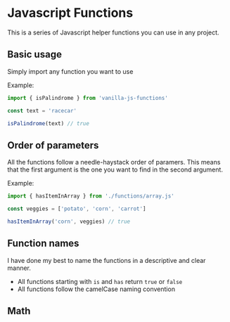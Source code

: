 # Javascript Functions

This is a series of Javascript helper functions you can use in any project.

## Basic usage

Simply import any function you want to use

Example:

```js
import { isPalindrome } from 'vanilla-js-functions'

const text = 'racecar'

isPalindrome(text) // true
```

## Order of parameters

All the functions follow a needle-haystack order of paramers. This means that the first argument is the one you want to find in the second argument.

Example:

```js
import { hasItemInArray } from './functions/array.js'

const veggies = ['potato', 'corn', 'carrot']

hasItemInArray('corn', veggies) // true
```

## Function names

I have done my best to name the functions in a descriptive and clear manner.

- All functions starting with `is` and `has` return `true` or `false`
- All functions follow the camelCase naming convention

## Math
